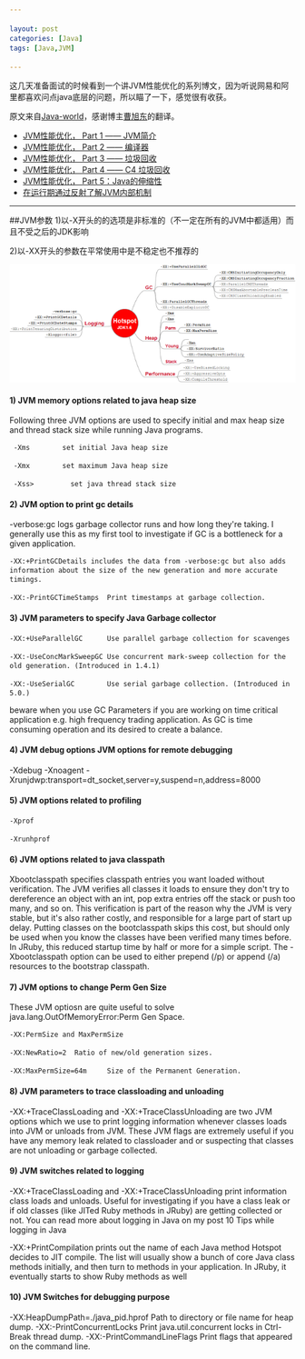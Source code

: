 ```yaml
---

layout: post
categories: [Java]
tags: [Java,JVM]

---
```


这几天准备面试的时候看到一个讲JVM性能优化的系列博文，因为听说网易和阿里都喜欢问点java底层的问题，所以瞄了一下，感觉很有收获。

原文来自[Java-world](http://www.javaworld.com/article/2078623/core-java/jvm-performance-optimization--part-1--a-jvm-technology-primer.html)，感谢博主[曹旭东](http://www.importnew.com/author/caoxudong)的翻译。

- [JVM性能优化， Part 1 ―― JVM简介 ](http://www.importnew.com/1774.html)
- [JVM性能优化， Part 2 ―― 编译器 ](http://www.importnew.com/2009.html)
- [JVM性能优化， Part 3 ―― 垃圾回收](http://www.importnew.com/2233.html)
- [JVM性能优化， Part 4 ―― C4 垃圾回收 
](http://www.importnew.com/2410.html)
- [JVM性能优化， Part 5：Java的伸缩性 
](http://www.importnew.com/6246.html)
- [在运行期通过反射了解JVM内部机制 
](http://www.importnew.com/8631.html)

- - -
##JVM参数
1)以-X开头的的选项是非标准的（不一定在所有的JVM中都适用）而且不受之后的JDK影响

2)以-XX开头的参数在平常使用中是不稳定也不推荐的

![](https://raw.githubusercontent.com/kakack/kakack.github.io/master/_images/140307.png)

#### 1) JVM memory options related to java heap size
Following three JVM options are used to specify initial and max heap size and thread stack size while running Java programs.

```
 -Xms        set initial Java heap size
 
 -Xmx        set maximum Java heap size
 
 -Xss>         set java thread stack size
```

#### 2) JVM option to print gc details
-verbose:gc logs garbage collector runs and how long they're taking. I generally use this as my first tool to investigate if GC is a bottleneck for a given application.

```
-XX:+PrintGCDetails includes the data from -verbose:gc but also adds information about the size of the new generation and more accurate timings.

-XX:-PrintGCTimeStamps  Print timestamps at garbage collection.
```


#### 3) JVM parameters to specify Java Garbage collector

```
-XX:+UseParallelGC      Use parallel garbage collection for scavenges

-XX:-UseConcMarkSweepGC Use concurrent mark-sweep collection for the old generation. (Introduced in 1.4.1)

-XX:-UseSerialGC        Use serial garbage collection. (Introduced in 5.0.)
```

beware when you use GC Parameters if you are working on time critical application e.g. high frequency trading application. As  GC is time consuming operation and its desired to create a balance.

#### 4) JVM debug options JVM options for remote debugging

-Xdebug -Xnoagent -Xrunjdwp:transport=dt_socket,server=y,suspend=n,address=8000



#### 5) JVM options related to profiling

```
-Xprof

-Xrunhprof
```

#### 6) JVM options related to java classpath
Xbootclasspath specifies classpath entries you want loaded without verification. The JVM verifies all classes it loads to ensure they don't try to dereference an object with an int, pop extra entries off the stack or push too many, and so on. This verification is part of the reason why the JVM is very stable, but it's also rather costly, and responsible for a large part of start up delay. Putting classes on the bootclasspath skips this cost, but should only be used when you know the classes have been verified many times before. In JRuby, this reduced startup time by half or more for a simple script. The -Xbootclasspath option can be used to either prepend (/p) or append (/a) resources to the bootstrap classpath.

#### 7) JVM options to change  Perm Gen Size
These JVM optiosn are quite useful to solve java.lang.OutOfMemoryError:Perm Gen Space.

```
-XX:PermSize and MaxPermSize

-XX:NewRatio=2  Ratio of new/old generation sizes.

-XX:MaxPermSize=64m     Size of the Permanent Generation.
```

#### 8) JVM parameters to trace classloading and unloading
-XX:+TraceClassLoading and -XX:+TraceClassUnloading are two JVM options which we use to print logging information whenever classes loads into JVM or unloads from JVM. These JVM flags are extremely useful if you have any memory leak related to classloader and or suspecting that classes are not unloading or garbage collected.


#### 9) JVM switches related to logging
-XX:+TraceClassLoading and -XX:+TraceClassUnloading print information class loads and unloads. Useful for investigating if you have a class leak or if old classes (like JITed Ruby methods in JRuby) are getting collected or not. You can read more about logging in Java on my post 10 Tips while logging in Java

-XX:+PrintCompilation prints out the name of each Java method Hotspot decides to JIT compile. The list will usually show a bunch of core Java class methods initially, and then turn to methods in your application. In JRuby, it eventually starts to show Ruby methods as well

#### 10) JVM Switches for debugging purpose
-XX:HeapDumpPath=./java_pid.hprof  Path to directory or file name for heap dump.
-XX:-PrintConcurrentLocks       Print java.util.concurrent locks in Ctrl-Break thread dump.
-XX:-PrintCommandLineFlags   Print flags that appeared on the command line.



